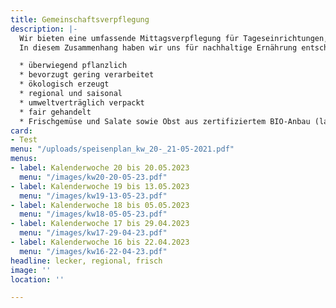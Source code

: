 ```yaml
---
title: Gemeinschaftsverpflegung
description: |-
  Wir bieten eine umfassende Mittagsverpflegung für Tageseinrichtungen, Kindergärten, Schulen und Firmen, sowie Seniorenverpflegung an. Hohe Qualitätsstandards sind Voraussetzung für eine optimale Lebensmittelauswahl sowie Speisenplanung und -herstellung. Dabei richten wir uns streng nach den Richtlinien des DGE (Deutschlands Initiative für gesunde Ernährung und mehr Bewegung), um eine gesunde und ausgewogene Ernährung gewährleisten zu können.
  In diesem Zusammenhang haben wir uns für nachhaltige Ernährung entschieden, die u.a. folgende Aspekte beinhaltet:

  * überwiegend pflanzlich
  * bevorzugt gering verarbeitet
  * ökologisch erzeugt
  * regional und saisonal
  * umweltverträglich verpackt
  * fair gehandelt
  * Frischgemüse und Salate sowie Obst aus zertifiziertem BIO-Anbau (laut aktuellem Speisenplan)
card:
- Test
menu: "/uploads/speisenplan_kw_20-_21-05-2021.pdf"
menus:
- label: Kalenderwoche 20 bis 20.05.2023
  menu: "/images/kw20-20-05-23.pdf"
- label: Kalenderwoche 19 bis 13.05.2023
  menu: "/images/kw19-13-05-23.pdf"
- label: Kalenderwoche 18 bis 05.05.2023
  menu: "/images/kw18-05-05-23.pdf"
- label: Kalenderwoche 17 bis 29.04.2023
  menu: "/images/kw17-29-04-23.pdf"
- label: Kalenderwoche 16 bis 22.04.2023
  menu: "/images/kw16-22-04-23.pdf"
headline: lecker, regional, frisch
image: ''
location: ''

---
```

